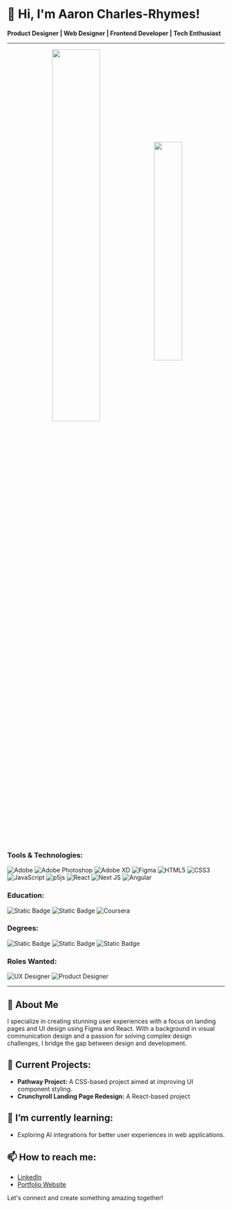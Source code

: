 # 👋 Hi, I'm Aaron Charles-Rhymes!

**Product Designer | Web Designer | Frontend Developer | Tech Enthusiast**

---

<div align="center">
    <img align="center" width="47%" src="https://github-readme-stats.vercel.app/api?username=acharlesrhymes&show_icons=true&theme=default" />
    <img align="center" width="36%" src="https://github-readme-stats.vercel.app/api/top-langs/?username=acharlesrhymes&layout=compact" />
</div>

### Tools & Technologies:

![Adobe](https://img.shields.io/badge/adobe-%23FF0000.svg?style=for-the-badge&logo=adobe&logoColor=white)
![Adobe Photoshop](https://img.shields.io/badge/adobe%20photoshop-%2331A8FF.svg?style=for-the-badge&logo=adobe%20photoshop&logoColor=white)
![Adobe XD](https://img.shields.io/badge/Adobe%20XD-470137?style=for-the-badge&logo=Adobe%20XD&logoColor=#FF61F6)
![Figma](https://img.shields.io/badge/figma-%23F24E1E.svg?style=for-the-badge&logo=figma&logoColor=white)
![HTML5](https://img.shields.io/badge/html5-%23E34F26.svg?style=for-the-badge&logo=html5&logoColor=white)
![CSS3](https://img.shields.io/badge/css3-%231572B6.svg?style=for-the-badge&logo=css3&logoColor=white)
![JavaScript](https://img.shields.io/badge/javascript-%23323330.svg?style=for-the-badge&logo=javascript&logoColor=%23F7DF1E)
![p5js](https://img.shields.io/badge/p5.js-ED225D?style=for-the-badge&logo=p5.js&logoColor=FFFFFF)
![React](https://img.shields.io/badge/react-%2320232a.svg?style=for-the-badge&logo=react&logoColor=%2361DAFB)
![Next JS](https://img.shields.io/badge/Next-black?style=for-the-badge&logo=next.js&logoColor=white)
![Angular](https://img.shields.io/badge/angular-%23DD0031.svg?style=for-the-badge&logo=angular&logoColor=white)

### Education:

![Static Badge](https://img.shields.io/badge/Diablo%20Valley%20College-badge?style=for-the-badge&logo=googlescholar&logoColor=%23FFFFFF&label=JC%20College&labelColor=%23000000&color=%23007550)
![Static Badge](https://img.shields.io/badge/San%20Francisco%20State%20University-badge?style=for-the-badge&logo=googlescholar&logoColor=%23C99700&label=College&labelColor=%23231161&color=%23231161)
![Coursera](https://img.shields.io/badge/Coursera-0056D2?style=for-the-badge&logo=Coursera&logoColor=white)

### Degrees:

![Static Badge](https://img.shields.io/badge/B.S.Degree-Visual%20Communication%20Design-blue?style=for-the-badge&label=B.S.Degree&labelColor=%23C99700&color=%23463077)
![Static Badge](https://img.shields.io/badge/Google%20UX%20Design%20Professional-badge?style=for-the-badge&logo=Coursera&label=Coursera&labelColor=%230056D2&color=%23000000)
![Static Badge](https://img.shields.io/badge/Google%20AI%20Essentials-badge?style=for-the-badge&logo=Coursera&label=Coursera&labelColor=%230056D2&color=%23000000)

### Roles Wanted:

![UX Designer](https://img.shields.io/badge/Role-UX%20Designer-007ACC?style=for-the-badge)
![Product Designer](https://img.shields.io/badge/Role-Product%20Designer-007ACC?style=for-the-badge)

---

## 🌟 About Me
I specialize in creating stunning user experiences with a focus on landing pages and UI design using Figma and React. With a background in visual communication design and a passion for solving complex design challenges, I bridge the gap between design and development.

## 🔭 Current Projects:
- **Pathway Project:** A CSS-based project aimed at improving UI component styling.
- **Crunchyroll Landing Page Redesign:** A React-based project

## 🌱 I’m currently learning:
- Exploring AI integrations for better user experiences in web applications.

## 📫 How to reach me:
- [LinkedIn](https://www.linkedin.com/in/aaroncharlesrhymes)
- [Portfolio Website](https://www.aaroncharlesrhymes.com/)

Let's connect and create something amazing together!

<!--
**acharlesrhymes/acharlesrhymes** is a ✨ _special_ ✨ repository because its `README.md` (this file) appears on your GitHub profile.

Here are some ideas to get you started:

- 🔭 I’m currently working on ...
- 🌱 I’m currently learning ...
- 👯 I’m looking to collaborate on ...
- 🤔 I’m looking for help with ...
- 💬 Ask me about ...
- 📫 How to reach me: ...
- 😄 Pronouns: ...
- ⚡ Fun fact: ...
-->

